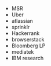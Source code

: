 

- MSR
- Uber
- atlassian
- sprinklr
- Hackerrank
- browserstack
- Bloomberg LP
- mediatek
- IBM research
